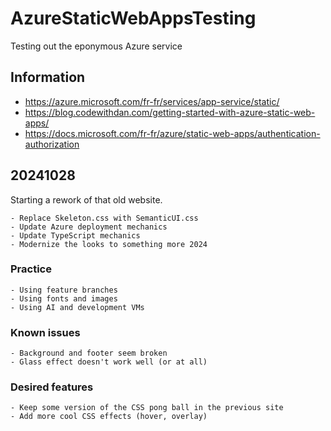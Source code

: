 # AzureStaticWebAppsTesting

Testing out the eponymous Azure service

## Information

- https://azure.microsoft.com/fr-fr/services/app-service/static/
- https://blog.codewithdan.com/getting-started-with-azure-static-web-apps/
- https://docs.microsoft.com/fr-fr/azure/static-web-apps/authentication-authorization

## 20241028

Starting a rework of that old website.

    - Replace Skeleton.css with SemanticUI.css
    - Update Azure deployment mechanics
    - Update TypeScript mechanics
    - Modernize the looks to something more 2024

### Practice

    - Using feature branches
    - Using fonts and images
    - Using AI and development VMs

### Known issues

    - Background and footer seem broken
    - Glass effect doesn't work well (or at all)

### Desired features

    - Keep some version of the CSS pong ball in the previous site
    - Add more cool CSS effects (hover, overlay)
